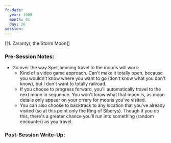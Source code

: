 ```yaml
---
fc-date:
  year: 1000
  month: 01
  day: 26
session: 
---
```

[[1. Zarantyr, the Storm Moon]]

### Pre-Session Notes:
* Go over the way Spelljamming travel to the moons will work:
	* Kind of a video game approach. Can't make it totally open, because you wouldn't know where you want to go (don't know what you don't know), but I don't want to totally railroad.
	* If you choose to progress forward, you'll automatically travel to the next moon in sequence. You won't know what that moon is, as moon details only appear on your orrery for moons you've visited.
	* You can also choose to backtrack to any location that you've already visited (so at this point only the Ring of Siberys). Though if you do this, there's a greater chance you'll run into something (random encounter) as you travel.


### Post-Session Write-Up:
